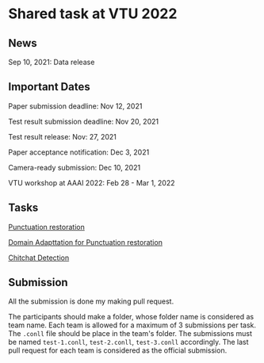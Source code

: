# Shared task at VTU 2022

## News

Sep 10, 2021: Data release

## Important Dates

Paper submission deadline: Nov 12, 2021

Test result submission deadline: Nov 20, 2021

Test result release: Nov: 27, 2021

Paper acceptance notification: Dec 3, 2021

Camera-ready submission: Dec 10, 2021

VTU workshop at AAAI 2022: Feb 28 - Mar 1, 2022

## Tasks

[Punctuation restoration](https://github.com/vtuworkshop/shared_task_2022/tree/main/pr)

[Domain Adapttation for Punctuation restoration](https://github.com/vtuworkshop/shared_task_2022/tree/main/dapr)

[Chitchat Detection](https://github.com/vtuworkshop/shared_task_2022/tree/main/chitchat)

## Submission

All the submission is done my making pull request.

The participants should make a folder, whose folder name is considered as team name.
Each team is allowed for a maximum of 3 submissions per task. The ``.conll`` file should be place in the team's folder.
The submissions must be named ``test-1.conll``, ``test-2.conll``, ``test-3.conll`` accordingly.
The last pull request for each team is considered as the official submission.
